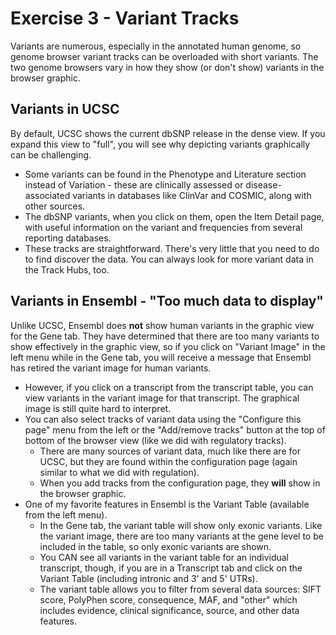 # Exercise 3 - Variant Tracks  
Variants are numerous, especially in the annotated human genome, so genome browser variant tracks can be overloaded with short variants. The two genome browsers vary in how they show (or don't show) variants in the browser graphic.  

## Variants in UCSC  
By default, UCSC shows the current dbSNP release in the dense view. If you expand this view to "full", you will see why depicting variants graphically can be challenging.  
* Some variants can be found in the Phenotype and Literature section instead of Variation - these are clinically assessed or disease-associated variants in databases like ClinVar and COSMIC, along with other sources.
* The dbSNP variants, when you click on them, open the Item Detail page, with useful information on the variant and frequencies from several reporting databases.
* These tracks are straightforward. There's very little that you need to do to find discover the data. You can always look for more variant data in the Track Hubs, too.

## Variants in Ensembl - "Too much data to display"    
Unlike UCSC, Ensembl does **not** show human variants in the graphic view for the Gene tab. They have determined that there are too many variants to show effectively in the graphic view, so if you click on "Variant Image" in the left menu while in the Gene tab, you will receive a message that Ensembl has retired the variant image for human variants.  
* However, if you click on a transcript from the transcript table, you can view variants in the variant image for that transcript. The graphical image is still quite hard to interpret.
* You can also select tracks of variant data using the "Configure this page" menu from the left or the "Add/remove tracks" button at the top of bottom of the browser view (like we did with regulatory tracks).
  * There are many sources of variant data, much like there are for UCSC, but they are found within the configuration page (again similar to what we did with regulation). 
  * When you add tracks from the configuration page, they **will** show in the browser graphic.  
* One of my favorite features in Ensembl is the Variant Table (available from the left menu).
  * In the Gene tab, the variant table will show only exonic variants. Like the variant image, there are too many variants at the gene level to be included in the table, so only exonic variants are shown.
  * You CAN see all variants in the variant table for an individual transcript, though, if you are in a Transcript tab and click on the Variant Table (including intronic and 3' and 5' UTRs).  
  * The variant table allows you to filter from several data sources: SIFT score, PolyPhen score, consequence, MAF, and "other" which includes evidence, clinical significance, source, and other data features.
